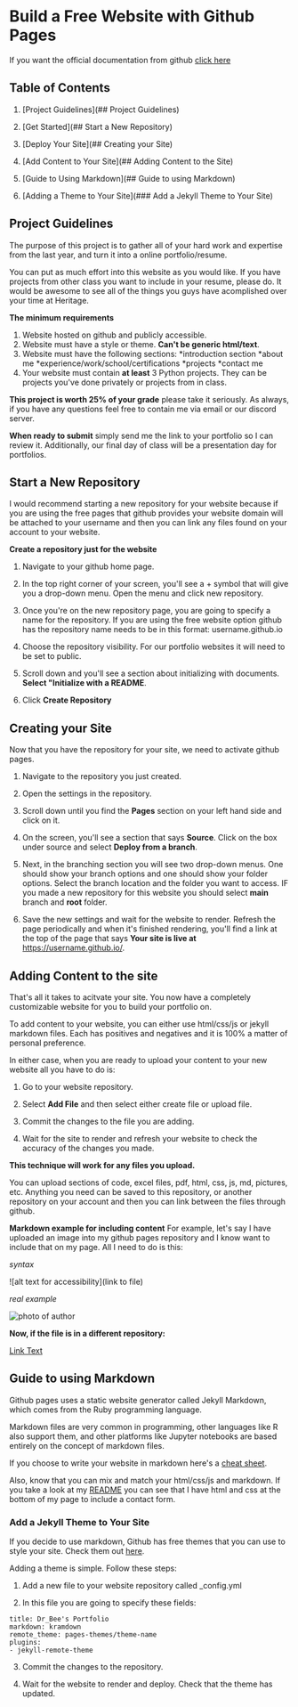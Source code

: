 # Build a Free Website with Github Pages

If you want the official documentation from github [click here](https://docs.github.com/en/pages/getting-started-with-github-pages)

## Table of Contents

1. [Project Guidelines](## Project Guidelines)

2. [Get Started](## Start a New Repository)

3. [Deploy Your Site](## Creating your Site)

4. [Add Content to Your Site](## Adding Content to the Site)

5. [Guide to Using Markdown](## Guide to using Markdown)

6. [Adding a Theme to Your Site](### Add a Jekyll Theme to Your Site)

## Project Guidelines

The purpose of this project is to gather all of your hard work and expertise from the last year, and turn it into a online portfolio/resume.

You can put as much effort into this website as you would like. If you have projects from other class you want to include in your resume, please do. It would be awesome to see all of the things you guys have acomplished over your time at Heritage.

**The minimum requirements**
1. Website hosted on github and publicly accessible.
2. Website must have a style or theme. **Can't be generic html/text**.
3. Website must have the following sections: 
  *introduction section
  *about me
  *experience/work/school/certifications
  *projects
  *contact me
4. Your website must contain **at least** 3 Python projects. They can be projects you've done privately or projects from in class.

**This project is worth 25% of your grade** please take it seriously. As always, if you have any questions feel free to contain me via email or our discord server.

**When ready to submit** simply send me the link to your portfolio so I can review it. Additionally, our final day of class will be a presentation day for portfolios.

## Start a New Repository
I would recommend starting a new repository for your website because if you are using the free pages that github provides your website domain will be attached to your username and then you can link any files found on your account to your website.

**Create a repository just for the website**

1. Navigate to your github home page.

2. In the top right corner of your screen, you'll see a + symbol that will give you a drop-down menu. Open the menu and click new repository.

3. Once you're on the new repository page, you are going to specify a name for the repository. If you are using the free website option github has the repository name needs to be in this format: username.github.io

4. Choose the repository visibility. For our portfolio websites it will need to be set to public.

5. Scroll down and you'll see a section about initializing with documents. **Select "Initialize with a README**.

6. Click **Create Repository**

## Creating your Site
Now that you have the repository for your site, we need to activate github pages.

1. Navigate to the repository you just created. 

2. Open the settings in the repository.

3. Scroll down until you find the **Pages** section on your left hand side and click on it.

4. On the screen, you'll see a section that says **Source**. Click on the box under source and select **Deploy from a branch**.

5. Next, in the branching section you will see two drop-down menus. One should show your branch options and one should show your folder options. Select the branch location and the folder you want to access. IF you made a new repository for this website you should select **main** branch and **root** folder.

6. Save the new settings and wait for the website to render. Refresh the page periodically and when it's finished rendering, you'll find a link at the top of the page that says **Your site is live at** https://username.github.io/.

## Adding Content to the site
That's all it takes to acitvate your site. You now have a completely customizable website for you to build your portfolio on. 

To add content to your website, you can either use html/css/js or jekyll markdown files. Each has positives and negatives and it is 100% a matter of personal preference. 

In either case, when you are ready to upload your content to your new website all you have to do is:

1. Go to your website repository.

2. Select **Add File** and then select either create file or upload file.

3. Commit the changes to the file you are adding.

4. Wait for the site to render and refresh your website to check the accuracy of the changes you made.

**This technique will work for any files you upload.**

You can upload sections of code, excel files, pdf, html, css, js, md, pictures, etc. Anything you need can be saved to this repository, or another repository on your account and then you can link between the files through github. 

**Markdown example for including content**
For example, let's say I have uploaded an image into my github pages repository and I know want to include that on my page. All I need to do is this:

*syntax*

![alt text for accessibility](link to file)

*real example*

![photo of author](./file_name.png)

**Now, if the file is in a different repository:**

[Link Text](https://github.com/myusername/myrepo/blob/main/example.md)

## Guide to using Markdown

Github pages uses a static website generator called Jekyll Markdown, which comes from the Ruby programming language. 

Markdown files are very common in programming, other languages like R also support them, and other platforms like Jupyter notebooks are based entirely on the concept of markdown files.

If you choose to write your website in markdown here's a [cheat sheet](https://itopaloglu83.github.io/Jekyll-Markdown-Cheat-Sheet/).

Also, know that you can mix and match your html/css/js and markdown. If you take a look at my [README](https://github.com/BeeDrHU/beedrhu.github.io/blob/4c28f183a7d92d6707729705cab36f13ef50197a/README.md) you can see that I have html and css at the bottom of my page to include a contact form.

### Add a Jekyll Theme to Your Site

If you decide to use markdown, Github has free themes that you can use to style your site. Check them out [here](https://docs.github.com/en/pages/setting-up-a-github-pages-site-with-jekyll/adding-a-theme-to-your-github-pages-site-using-jekyll).

Adding a theme is simple. Follow these steps:

1. Add a new file to your website repository called _config.yml

2. In this file you are going to specify these fields:
```
title: Dr_Bee's Portfolio
markdown: kramdown
remote_theme: pages-themes/theme-name
plugins:
- jekyll-remote-theme 
```
3. Commit the changes to the repository.

4. Wait for the website to render and deploy. Check that the theme has updated.
